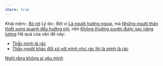 ```yaml
---
share: true
---
```

Khái niệm:: [Bỏ rơi](../../T%E1%BB%AB%20%C4%91i%E1%BB%83n/Ti%C3%AAu%20c%E1%BB%B1c/B%E1%BB%8F%20r%C6%A1i.md)
Lý do:: Bởi vì [Là người hướng ngoại](../H%C6%B0%E1%BB%9Bng%20ngo%E1%BA%A1i/L%C3%A0%20ng%C6%B0%E1%BB%9Di%20h%C6%B0%E1%BB%9Bng%20ngo%E1%BA%A1i.md), mà [Những người thân thiết xung quanh đều hướng nội](../H%C6%B0%E1%BB%9Bng%20ngo%E1%BA%A1i/Nh%E1%BB%AFng%20ng%C6%B0%E1%BB%9Di%20th%C3%A2n%20thi%E1%BA%BFt%20xung%20quanh%20%C4%91%E1%BB%81u%20h%C6%B0%E1%BB%9Bng%20n%E1%BB%99i.md), nên [Không thường xuyên được sạc năng lượng](../%C4%90%C6%B0%E1%BB%9Dng,%20n%C4%83ng%20l%C6%B0%E1%BB%A3ng/Kh%C3%B4ng%20th%C6%B0%E1%BB%9Dng%20xuy%C3%AAn%20%C4%91%C6%B0%E1%BB%A3c%20s%E1%BA%A1c%20n%C4%83ng%20l%C6%B0%E1%BB%A3ng.md)
Hệ quả của vấn đề này:
- [Thấy mình là rác](./Th%E1%BA%A5y%20m%C3%ACnh%20l%C3%A0%20r%C3%A1c.md)
- [Thấy người khác đối xử với mình như rác thì là mình là rác](./Th%E1%BA%A5y%20ng%C6%B0%E1%BB%9Di%20kh%C3%A1c%20%C4%91%E1%BB%91i%20x%E1%BB%AD%20v%E1%BB%9Bi%20m%C3%ACnh%20nh%C6%B0%20r%C3%A1c%20th%C3%AC%20l%C3%A0%20m%C3%ACnh%20l%C3%A0%20r%C3%A1c.md)

[Nghĩ rằng không ai yêu mình](../../Quan%20%C4%91i%E1%BB%83m,%20th%C3%A1i%20%C4%91%E1%BB%99,%20nguy%C3%AAn%20t%E1%BA%AFc%20s%E1%BB%91ng,%20%C4%91i%E1%BB%81u%20m%C3%ACnh%20th%E1%BA%A5y%20ho%E1%BA%B7c%20c%E1%BA%A3m%20nh%E1%BA%ADn/Y%C3%AAu,%20t%E1%BB%B1%20do/Ngh%C4%A9%20r%E1%BA%B1ng%20kh%C3%B4ng%20ai%20y%C3%AAu%20m%C3%ACnh.md)
